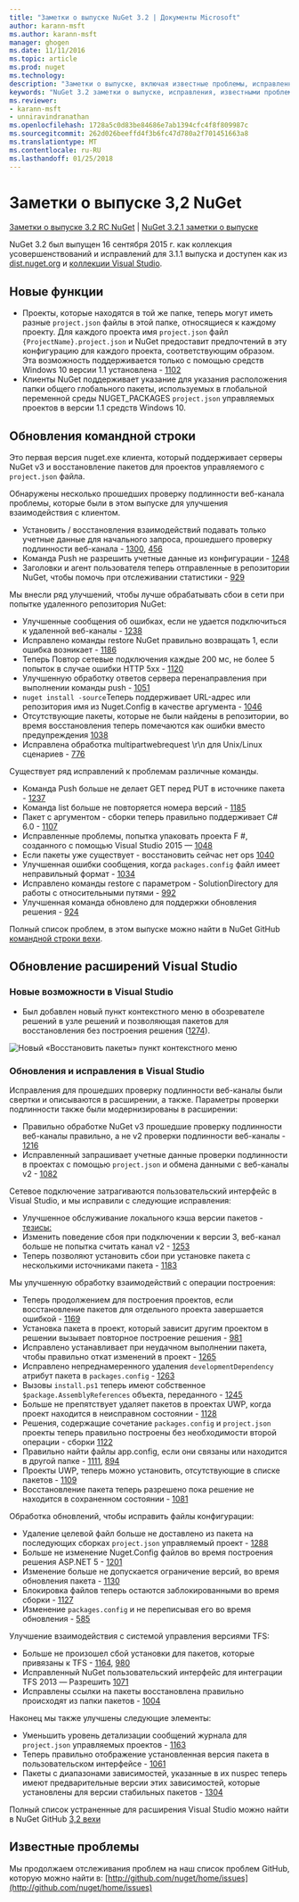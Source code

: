 ```yaml
---
title: "Заметки о выпуске NuGet 3.2 | Документы Microsoft"
author: karann-msft
ms.author: karann-msft
manager: ghogen
ms.date: 11/11/2016
ms.topic: article
ms.prod: nuget
ms.technology: 
description: "Заметки о выпуске, включая известные проблемы, исправленные ошибки, добавленные функции и DCR 3.2 NuGet."
keywords: "NuGet 3.2 заметки о выпуске, исправления, известными проблемами, добавлены функции, DCR"
ms.reviewer:
- karann-msft
- unniravindranathan
ms.openlocfilehash: 1728a5c0d83be84686e7ab1394cfc4f8f809987c
ms.sourcegitcommit: 262d026beeffd4f3b6fc47d780a2f701451663a8
ms.translationtype: MT
ms.contentlocale: ru-RU
ms.lasthandoff: 01/25/2018
---
```

# <a name="nuget-32-release-notes"></a>Заметки о выпуске 3,2 NuGet

[Заметки о выпуске 3.2 RC NuGet](../release-notes/nuget-3.2-RC.md) | [NuGet 3.2.1 заметки о выпуске](../release-notes/nuget-3.2.1.md)

NuGet 3.2 был выпущен 16 сентября 2015 г. как коллекция усовершенствований и исправлений для 3.1.1 выпуска и доступен как из [dist.nuget.org](http://dist.nuget.org/index.html) и [коллекции Visual Studio](https://marketplace.visualstudio.com/items?itemName=NuGetTeam.NuGetPackageManagerforVisualStudio2015).

## <a name="new-features"></a>Новые функции

* Проекты, которые находятся в той же папке, теперь могут иметь разные `project.json` файлы в этой папке, относящиеся к каждому проекту.  Для каждого проекта имя `project.json` файл `{ProjectName}.project.json` и NuGet предоставит предпочтений в эту конфигурацию для каждого проекта, соответствующим образом.  Эта возможность поддерживается только с помощью средств Windows 10 версии 1.1 установлена - [1102](https://github.com/NuGet/Home/issues/1102)
* Клиенты NuGet поддерживает указание для указания расположения папки общего глобального пакеты, используемых в глобальной переменной среды NUGET_PACKAGES `project.json` управляемых проектов в версии 1.1 средств Windows 10.

## <a name="command-line-updates"></a>Обновления командной строки

Это первая версия nuget.exe клиента, который поддерживает серверы NuGet v3 и восстановление пакетов для проектов управляемого с `project.json` файла.

Обнаружены несколько прошедших проверку подлинности веб-канала проблемы, которые были в этом выпуске для улучшения взаимодействия с клиентом.

* Установить / восстановления взаимодействий подавать только учетные данные для начального запроса, прошедшего проверку подлинности веб-канала - [1300](https://github.com/NuGet/Home/issues/1300), [456](https://github.com/NuGet/Home/issues/456)
* Команда Push не разрешить учетные данные из конфигурации - [1248](https://github.com/NuGet/Home/issues/1248)
* Заголовки и агент пользователя теперь отправленные в репозитории NuGet, чтобы помочь при отслеживании статистики - [929](https://github.com/NuGet/Home/issues/929)

Мы внесли ряд улучшений, чтобы лучше обрабатывать сбои в сети при попытке удаленного репозитория NuGet:

* Улучшенные сообщения об ошибках, если не удается подключиться к удаленной веб-каналы - [1238](https://github.com/NuGet/Home/issues/1238)
* Исправлено команды restore NuGet правильно возвращать 1, если ошибка возникает - [1186](https://github.com/NuGet/Home/issues/1186)
* Теперь Повтор сетевые подключения каждые 200 мс, не более 5 попыток в случае ошибки HTTP 5xx - [1120](https://github.com/NuGet/Home/issues/1120)
* Улучшенную обработку ответов сервера перенаправления при выполнении команды push - [1051](https://github.com/NuGet/Home/issues/1051)
* `nuget install -source`Теперь поддерживает URL-адрес или репозитория имя из Nuget.Config в качестве аргумента - [1046](https://github.com/NuGet/Home/issues/1046)
* Отсутствующие пакеты, которые не были найдены в репозитории, во время восстановления теперь помечаются как ошибки вместо предупреждения [1038](https://github.com/NuGet/Home/issues/1038)
* Исправлена обработка multipartwebrequest \r\n для Unix/Linux сценариев - [776](https://github.com/NuGet/Home/issues/776)

Существует ряд исправлений к проблемам различные команды.

* Команда Push больше не делает GET перед PUT в источнике пакета - [1237](https://github.com/NuGet/Home/issues/1237)
* Команда list больше не повторяется номера версий - [1185](https://github.com/NuGet/Home/issues/1185)
* Пакет с аргументом - сборки теперь правильно поддерживает C# 6.0 - [1107](https://github.com/NuGet/Home/issues/1107)
* Исправленные проблемы, попытка упаковать проекта F #, созданного с помощью Visual Studio 2015 — [1048](https://github.com/NuGet/Home/issues/1048)
* Если пакеты уже существует - восстановить сейчас нет ops [1040](https://github.com/NuGet/Home/issues/1040)
* Улучшенная ошибки сообщения, когда `packages.config` файл имеет неправильный формат - [1034](https://github.com/NuGet/Home/issues/1034)
* Исправлено команды restore с параметром - SolutionDirectory для работы с относительными путями - [992](https://github.com/NuGet/Home/issues/992)
* Улучшенная команда обновлено для поддержки обновления решения - [924](https://github.com/NuGet/Home/issues/924)

Полный список проблем, в этом выпуске можно найти в NuGet GitHub [командной строки вехи](https://github.com/nuget/home/issues?utf8=%E2%9C%93&q=is%3Aissue+milestone%3A3.2.0-commandline+is%3Aclosed+-label%3AClosedAs%3ADuplicate).

## <a name="visual-studio-extension-updates"></a>Обновление расширений Visual Studio

### <a name="new-features-in-visual-studio"></a>Новые возможности в Visual Studio

* Был добавлен новый пункт контекстного меню в обозревателе решений в узле решений и позволяющая пакетов для восстановления без построения решения ([1274](https://github.com/NuGet/Home/issues/1274)).

![Новый «Восстановить пакеты» пункт контекстного меню](./media/NuGet-3.2/newContextMenu.png)

### <a name="updates-and-fixes-in-visual-studio"></a>Обновления и исправления в Visual Studio

Исправления для прошедших проверку подлинности веб-каналы были свертки и описываются в расширении, а также.  Параметры проверки подлинности также были модернизированы в расширении:

* Правильно обработке NuGet v3 прошедшие проверку подлинности веб-каналы правильно, а не v2 проверки подлинности веб-каналы - [1216](https://github.com/NuGet/Home/issues/1216)
* Исправленный запрашивает учетные данные проверки подлинности в проектах с помощью `project.json` и обмена данными с веб-каналы v2 - [1082](https://github.com/NuGet/Home/issues/1082)

Сетевое подключение затрагиваются пользовательский интерфейс в Visual Studio, и мы исправили с следующие исправления:

* Улучшенное обслуживание локального кэша версии пакетов - [тезисы:](https://github.com/NuGet/Home/issues/1096)
* Изменить поведение сбоя при подключении к версии 3, веб-канал больше не попытка считать канал v2 - [1253](https://github.com/NuGet/Home/issues/1253)
* Теперь позволяют установить сбои при установке пакета с несколькими источниками пакета - [1183](https://github.com/NuGet/Home/issues/1183)

Мы улучшенную обработку взаимодействий с операции построения:

* Теперь продолжением для построения проектов, если восстановление пакетов для отдельного проекта завершается ошибкой - [1169](https://github.com/NuGet/Home/issues/1169)
* Установка пакета в проект, который зависит другим проектом в решении вызывает повторное построение решения - [981](https://github.com/NuGet/Home/issues/981)
* Исправлено устанавливает при неудачном выполнении пакета, чтобы правильно откат изменений в проект - [1265](https://github.com/NuGet/Home/issues/1265)
* Исправлено непреднамеренного удаления `developmentDependency` атрибут пакета в `packages.config`  -  [1263](https://github.com/NuGet/Home/issues/1263)
* Вызовы `install.ps1` теперь имеют собственное `$package.AssemblyReferences` объекта, переданного - [1245](https://github.com/NuGet/Home/issues/1245)
* Больше не препятствует удаляет пакетов в проектах UWP, когда проект находится в неисправном состоянии - [1128](https://github.com/NuGet/Home/issues/1128)
* Решения, содержащие сочетание `packages.config` и `project.json` проекты теперь правильно построены без необходимости второй операции - сборки [1122](https://github.com/NuGet/Home/issues/1122)
* Правильно найти файлы app.config, если они связаны или находится в другой папке - [1111](https://github.com/NuGet/Home/issues/1111), [894](https://github.com/NuGet/Home/issues/894)
* Проекты UWP, теперь можно установить, отсутствующие в списке пакетов - [1109](https://github.com/NuGet/Home/issues/1109)
* Восстановление пакета теперь разрешено пока решение не находится в сохраненном состоянии - [1081](https://github.com/NuGet/Home/issues/1081)

Обработка обновлений, чтобы исправить файлы конфигурации:

* Удаление целевой файл больше не доставлено из пакета на последующих сборках `project.json` управляемый проект - [1288](https://github.com/NuGet/Home/issues/1288)
* Больше не изменение Nuget.Config файлов во время построения решения ASP.NET 5 - [1201](https://github.com/NuGet/Home/issues/1201)
* Изменение больше не допускается ограничение версий, во время обновления пакета - [1130](https://github.com/NuGet/Home/issues/1130)
* Блокировка файлов теперь остаются заблокированными во время сборки - [1127](https://github.com/NuGet/Home/issues/1127)
* Изменение `packages.config` и не переписывая его во время обновления - [585](https://github.com/NuGet/Home/issues/585)

Улучшение взаимодействия с системой управления версиями TFS:

* Больше не произошел сбой установки для пакетов, которые привязаны к TFS - [1164](https://github.com/NuGet/Home/issues/1164), [980](https://github.com/NuGet/Home/issues/980)
* Исправленный NuGet пользовательский интерфейс для интеграции TFS 2013 — Разрешить [1071](https://github.com/NuGet/Home/issues/1071)
* Исправлены ссылки на пакеты восстановлена правильно происходят из папки пакетов - [1004](https://github.com/NuGet/Home/issues/1004)

Наконец мы также улучшены следующие элементы:

* Уменьшить уровень детализации сообщений журнала для `project.json` управляемых проектов - [1163](https://github.com/NuGet/Home/issues/1163)
* Теперь правильно отображение установленная версия пакета в пользовательском интерфейсе - [1061](https://github.com/NuGet/Home/issues/1061)
* Пакеты с диапазонами зависимостей, указанные в их nuspec теперь имеют предварительные версии этих зависимостей, которые установлены для версии стабильных пакетов - [1304](https://github.com/NuGet/Home/issues/1304)

Полный список устраненные для расширения Visual Studio можно найти в NuGet GitHub [3,2 вехи](https://github.com/nuget/home/issues?q=is%3Aissue+is%3Aclosed+-label%3AClosedAs%3ADuplicate+milestone%3A3.2)

## <a name="known-issues"></a>Известные проблемы

Мы продолжаем отслеживания проблем на наш список проблем GitHub, которую можно найти в: [http://github.com/nuget/home/issues](http://github.com/nuget/home/issues)